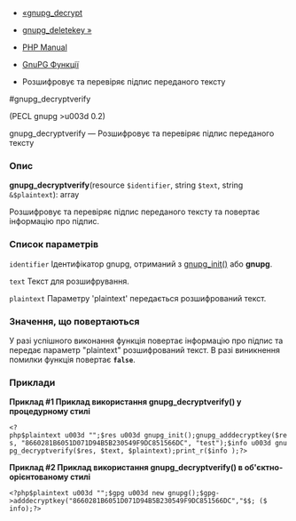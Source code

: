 - [«gnupg_decrypt](function.gnupg-decrypt.md)
- [gnupg_deletekey »](function.gnupg-deletekey.md)

- [PHP Manual](index.md)
- [GnuPG Функції](ref.gnupg.md)
- Розшифровує та перевіряє підпис переданого тексту

#gnupg_decryptverify

(PECL gnupg \>u003d 0.2)

gnupg_decryptverify — Розшифровує та перевіряє підпис переданого
тексту

### Опис

**gnupg_decryptverify**(resource `$identifier`, string `$text`, string
`&$plaintext`): array

Розшифровує та перевіряє підпис переданого тексту та повертає
інформацію про підпис.

### Список параметрів

`identifier`
Ідентифікатор gnupg, отриманий з
[gnupg_init()](function.gnupg-init.md) або **gnupg**.

`text`
Текст для розшифрування.

`plaintext`
Параметру 'plaintext' передається розшифрований текст.

### Значення, що повертаються

У разі успішного виконання функція повертає інформацію про підпис та
передає параметр "plaintext" розшифрований текст. В разі
виникнення помилки функція повертає **`false`**.

### Приклади

**Приклад #1 Приклад використання **gnupg_decryptverify()** у процедурному
стилі**

` <?php$plaintext u003d "";$res u003d gnupg_init();gnupg_adddecryptkey($res, "8660281B6051D071D94B5B230549F9DC851566DC", "test");$info u003d gnupg_decryptverify($res, $text, $plaintext);print_r($info );?> `

**Приклад #2 Приклад використання **gnupg_decryptverify()** в
об'єктно-орієнтованому стилі**

`<?php$plaintext u003d "";$gpg u003d new gnupg();$gpg->adddecryptkey("8660281B6051D071D94B5B230549F9DC851566DC","$$; ($ info);?> `
